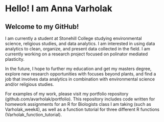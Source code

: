 # Hello! I am Anna Varholak

## Welcome to my GitHub!

<!--
**avarholak/avarholak** is a ✨ _special_ ✨ repository because its `README.md` (this file) appears on your GitHub profile.

Here are some ideas to get you started:

- 🔭 I’m currently working on ...
- 🌱 I’m currently learning ...
- 👯 I’m looking to collaborate on ...
- 🤔 I’m looking for help with ...
- 💬 Ask me about ...
- 📫 How to reach me: ...
- 😄 Pronouns: ...
- ⚡ Fun fact: ...
-->

I am currently a student at Stonehill College studying environmental science, religious studies, and data analytics. I am interested in using data analytics to clean, organize, and present data collected in the field. I am currently working on a research project focused on polinator mediated plasticity. 

In the future, I hope to further my education and get my masters degree, explore new research opportunities with focuses beyond plants, and find a job that involves data analytics in combination with environmental science and/or religious studies. 

For examples of my work, please visit my portfolio repository (github.com/avarholak/portfolio). This repository includes code written for homework assignments for an R for Biologists class I am taking (such as Varholak_week4), as well as a function tutorial for three different R functions (Varholak_function_tutorial). 
